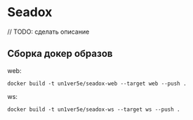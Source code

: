 # Seadox
// TODO: сделать описание

## Сборка докер образов
web:
```shell
docker build -t un1ver5e/seadox-web --target web --push .
```
ws:
```shell
docker build -t un1ver5e/seadox-ws --target ws --push .
```